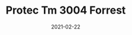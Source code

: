 ---
tags: 
  - "To Market"
  - "Rubber Flooring"
  - "Protec"
title: "Protec Tm 3004 Forrest"
designer: "To Market"
image_primary: "img/TM3004%20Forest.jpg"
href: "https://www.tomkt.com/protec-swatches"
description: "STRAIGHT%20EDGE%20TILE%3A%2038%22%20x%2038%22"
category: "rubber-flooring-protec"
subtitle: ""
manufacturer: "ToMarket"
slug: "/manufacturers/tomarket/rubber-flooring-protec/to-market-protec-tm-3004-forrest"
date: "2021-02-22"
---